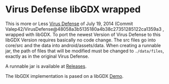 Virus Defense libGDX wrapped
==========================
This is more or Less [Virus Defense](https://github.com/Valep42/VirusDefense) of July 19, 2014 (Commit Valep42/VirusDefense@48058a3b5135180a4b38c27351285122ca1359a3 , wrapped with libGDX. To port the newest Version of Virus Defense to this libGDX Version requires basically no code change. The src files go into core/src and the data into android/assets/data. When creating a runnable jar, the path of files that will be modified must be changed to `./data/files`, exactly as in the original Virus Defense.

A runnable jar is available at [Releases](https://github.com/Valep42/VirusDefense-libGDX-wrapped/releases).

The libGDX implementation is pased on a libGDX [Demo](https://github.com/badlogic/theplanethatcouldntflygood).

